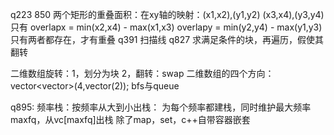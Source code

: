 q223 850
两个矩形的重叠面积：在xy轴的映射：(x1,x2),(y1,y2)   (x3,x4),(y3,y4)
只有 overlapx =  min(x2,x4) - max(x1,x3)
     overlapy = min(y2,y4) - max(y1,y3)
只有两者都存在，才有重叠
q391 扫描线
q827  求满足条件的块，再遍历，假使其翻转

二维数组旋转：1，划分为块  2，翻转：swap
二维数组的四个方向：vector<vector<int>>(4,vector<int>(2));
bfs与queue

q895:
频率栈：按频率从大到小出栈：
为每个频率都建栈，同时维护最大频率maxfq，从vc[maxfq]出栈
除了map，set，c++自带容器嵌套


